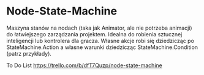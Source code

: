 # Node-State-Machine

Maszyna stanów na nodach (taka jak Animator, ale nie potrzeba animacji) do łatwiejszego zarządzania projektem. Idealna do robienia sztucznej inteligencji lub kontrolera dla gracza. Własne akcje robi się dziedzicząc po StateMachine.Action a własne warunki dziedzicząc StateMachine.Condition (patrz przykłady).

To Do List
https://trello.com/b/dfT7Quzp/node-state-machine
